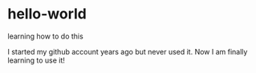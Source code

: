 # hello-world
learning how to do this

I started my github account years ago but never used it. Now I am finally learning to use it!
